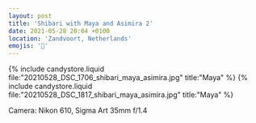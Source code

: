 ```yaml
---
layout: post
title: 'Shibari with Maya and Asimira 2'
date: 2021-05-28 20:04 +0100
location: 'Zandvoort, Netherlands'
emojis: '🔞'
---
```


{% include candystore.liquid file:"20210528_DSC_1706_shibari_maya_asimira.jpg" title:"Maya" %}
{% include candystore.liquid file:"20210528_DSC_1817_shibari_maya_asimira.jpg" title:"Maya" %}

Camera: Nikon 610, Sigma Art 35mm f/1.4
